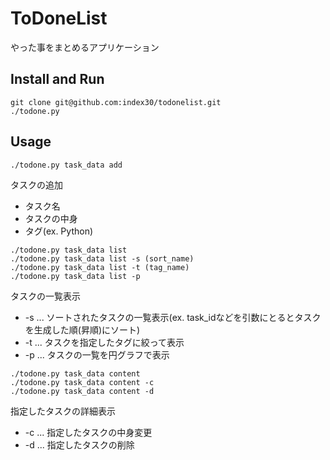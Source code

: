 # ToDoneList
やった事をまとめるアプリケーション

## Install and Run
```
git clone git@github.com:index30/todonelist.git
./todone.py
```

## Usage
```
./todone.py task_data add
```

タスクの追加  
* タスク名  
* タスクの中身  
* タグ(ex. Python)  

```
./todone.py task_data list
./todone.py task_data list -s (sort_name)
./todone.py task_data list -t (tag_name)
./todone.py task_data list -p
```

タスクの一覧表示  
* -s ... ソートされたタスクの一覧表示(ex. task_idなどを引数にとるとタスクを生成した順(昇順)にソート)  
* -t ... タスクを指定したタグに絞って表示  
* -p ... タスクの一覧を円グラフで表示

```
./todone.py task_data content
./todone.py task_data content -c
./todone.py task_data content -d
```

指定したタスクの詳細表示  
* -c ... 指定したタスクの中身変更  
* -d ... 指定したタスクの削除  
